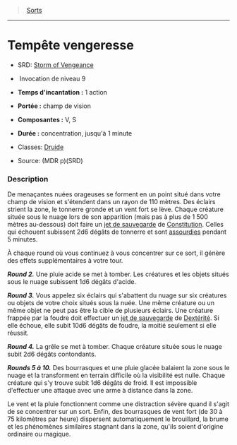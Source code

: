﻿---
!SpellItem
Family: SpellHD
Level: 9
Type: Invocation
CastingTime: 1 action
Range: champ de vision
Components: V, S
Duration: concentration, jusqu'à 1 minute
Classes: '[Druide](hd_druid.md)'
Id: spells_hd.md#tempête-vengeresse
ParentLink: spells_hd.md#sorts
Name: Tempête vengeresse
ParentName: Sorts
NameLevel: 1
AltName: '[Storm of Vengeance](srd_spells_storm_of_vengeance.md)'
Source: (MDR p)(SRD)
Attributes: {}
---
> [Sorts](hd_spells.md)

---

# Tempête vengeresse

- SRD: [Storm of Vengeance](srd_spells_storm_of_vengeance.md)

-  Invocation de niveau 9

- **Temps d'incantation :** 1 action

- **Portée :** champ de vision

- **Composantes :** V, S

- **Durée :** concentration, jusqu'à 1 minute

- Classes: [Druide](hd_druid.md)

- Source: (MDR p)(SRD)

### Description

De menaçantes nuées orageuses se forment en un point situé dans votre champ de vision et s'étendent dans un rayon de 110 mètres. Des éclairs strient la zone, le tonnerre gronde et un vent fort se lève. Chaque créature située sous le nuage lors de son apparition (mais pas à plus de 1 500 mètres au-dessous) doit faire un [jet de sauvegarde](hd_abilities_jets_de_sauvegarde.md) de [Constitution](hd_abilities_constitution.md). Celles qui échouent subissent 2d6 dégâts de tonnerre et sont [assourdies](hd_conditions_assourdi.md) pendant 5 minutes.

À chaque round où vous continuez à vous concentrer sur ce sort, il génère des effets supplémentaires à votre tour.

**_Round 2._** Une pluie acide se met à tomber. Les créatures et les objets situés sous le nuage subissent 1d6 dégâts d'acide.

**_Round 3._** Vous appelez six éclairs qui s'abattent du nuage sur six créatures ou objets de votre choix situés sous la nuée. Une même créature ou un même objet ne peut pas être la cible de plusieurs éclairs. Une créature frappée par la foudre doit effectuer un [jet de sauvegarde](hd_abilities_jets_de_sauvegarde.md) de [Dextérité](hd_abilities_dexterity.md). Si elle échoue, elle subit 10d6 dégâts de foudre, la moitié seulement si elle réussit.

**_Round 4._** La grêle se met à tomber. Chaque créature située sous le nuage subit 2d6 dégâts contondants.

**_Rounds 5 à 10._** Des bourrasques et une pluie glacée balaient la zone sous le nuage et la transforment en terrain difficile où la visibilité est nulle. Chaque créature qui s'y trouve subit 1d6 dégâts de froid. Il est impossible d'effectuer une attaque avec une arme à distance dans la zone.

Le vent et la pluie fonctionnent comme une distraction sévère quand il s'agit de se concentrer sur un sort. Enfin, des bourrasques de vent fort (de 30 à 75 kilomètres par heure) dispersent automatiquement le brouillard, la brume et les phénomènes similaires stagnant dans la zone, qu'ils soient d'origine ordinaire ou magique.

